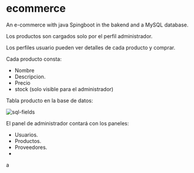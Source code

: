 # ecommerce
An e-commerce with java Spingboot in the bakend and a MySQL database.

Los productos son cargados solo por el perfil administrador.

Los perfiles usuario pueden ver detalles de cada producto y comprar.

Cada producto consta:
- Nombre
- Descripcion.
- Precio
- stock (solo visible para el administrador)

Tabla producto en la base de datos:

![sql-fields](https://github.com/user-attachments/assets/0622b00d-fc3f-4fa3-a478-b628572b6af1)

El panel de administrador contará con los paneles:
- Usuarios.
- Productos.
- Proveedores.
- 
a
